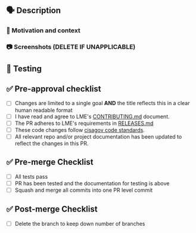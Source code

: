 
## 🗣 Description ##

<!-- Describe the "what" of your changes in detail. -->

### 💭 Motivation and context 

<!-- Why is this change required? -->
<!-- What problem does this change solve? How did you solve it? -->
<!-- Mention any related issue(s) here using appropriate keywords such -->
<!-- as "closes" or "resolves" to auto-close them on merge. -->

### 📷 Screenshots (DELETE IF UNAPPLICABLE)

## 🧪 Testing 

<!-- How did you test your changes? How could someone else test this PR? -->
<!-- Include details of your testing environment, and the tests you ran to -->
<!-- see how your change affects other areas of the code, etc. -->

## ✅ Pre-approval checklist ##

- [ ] Changes are limited to a single goal **AND** 
      the title reflects this in a clear human readable format
- [ ] I have read and agree to LME's [CONTRIBUTING.md](https://github.com/cisagov/LME/CONTRIBUTING.md) document.
- [ ] The PR adheres to LME's requirements in [RELEASES.md](https://github.com/cisagov/LME/RELEASES.md#steps-to-submit-a-PR)
- [ ] These code changes follow [cisagov code standards](https://github.com/cisagov/development-guide).
- [ ] All relevant repo and/or project documentation has been updated to reflect the changes in this PR.

## ✅ Pre-merge Checklist

- [ ] All tests pass
- [ ] PR has been tested and the documentation for testing is above
- [ ] Squash and merge all commits into one PR level commit 

## ✅ Post-merge Checklist

- [ ] Delete the branch to keep down number of branches

